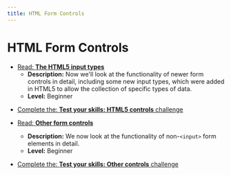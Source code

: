 ```yaml
---
title: HTML Form Controls
---
```


# HTML Form Controls

- [Read: **The HTML5 input types**](https://developer.mozilla.org/en-US/docs/Learn/Forms/HTML5_input_types)
  - **Description:** Now we'll look at the functionality of newer form controls in detail, including some new input types, which were added in HTML5 to allow the collection of specific types of data.
  - **Level:** Beginner

<!-- SGEN:META:PROGRESS:task=Complete the exercise 'Test_your_skills:_HTML5_controls'|user_folder=test_your_skills_html5_controls -->
<!-- SGEN:META:TESTS:name=Test Exercise: 'Test_your_skills:_HTML5_controls'|type=exist|user_folder=test_your_skills_html5_controls|files=html5-controls1-download.html,html5-controls2-download.html -->
- [Complete the: **Test your skills: HTML5 controls** challenge](https://developer.mozilla.org/en-US/docs/Learn/Forms/Test_your_skills:_HTML5_controls)

- [Read: **Other form controls**](https://developer.mozilla.org/en-US/docs/Learn/Forms/Other_form_controls)
  - **Description:** We now look at the functionality of non-`<input>` form elements in detail.
  - **Level:** Beginner

<!-- SGEN:META:PROGRESS:task=Complete the exercise 'Test your skills: Other controls'|user_folder=test_your_skills_other_controls -->
<!-- SGEN:META:TESTS:name=Test Exercise: 'Test your skills: Other controls'|type=exist|user_folder=test_your_skills_other_controls|files=other-controls1-download.html,other-controls2-download.html,other-controls3-download.html -->
- [Complete the: **Test your skills: Other controls** challenge](https://developer.mozilla.org/en-US/docs/Learn/Forms/Test_your_skills:_Other_controls)